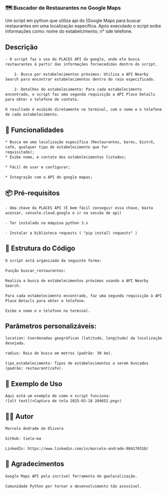 ### 🗺️ Buscador de Restaurantes no Google Maps

Um script em python que utiliza api do |Google Maps para buscar restaurantes em uma localização específica. Após executado o script exibe informações como: nome do estabelcimento; n° sde telefone.

## Descrição

    - O script faz o uso do PLACES API do google, onde ele busca restaurantes à partir das informações fornecedidas dentro do script.

        1- Busca por estabelecimentos próximos: Utiliza a API Nearby Search para encontrar estabelecimentos dentro do raio especificado.

        2- Detalhes do estabelecimento: Para cada estabelecimento encontrado, o script faz uma segunda requisição a API Place Details para obter o telefone de contato.

    O resultado é exibido diretamente no terminal, com o nome e o telefone de cada estabelecimento.

## 🚀 Funcionalidades

    * Busca em uma localização específica (Restaurantes, bares, bistrô, café, qualquer tipo de estabelecimento que for 
    requisitado);
    * Exibe nome, e contato dos estabelecimentos listados;

    * Fácil de usar e configurar;

    * Integração com a API do google mapas;

## 📦 Pré-requisitos

    - Uma chave da PLACES API (É bem fácil conseguir essa chave, basta acessar, console.cloud.google e ir na sessão de api)
    
    - Ter instalado na máquina python 3.x

    - Instalar a biblioteca requests ( "pip install requests" )

## 🧩 Estrutura do Código

    O script está organizado da seguinte forma:

    Função buscar_restaurantes:

    Realiza a busca de estabelecimentos próximos usando a API Nearby Search.

    Para cada estabelecimento encontrado, faz uma segunda requisição à API Place Details para obter o telefone.

    Exibe o nome e o telefone no terminal.

## Parâmetros personalizáveis:

    location: Coordenadas geográficas (latitude, longitude) da localização desejada.

    radius: Raio de busca em metros (padrão: 30 km).

    tipo_estabelecimento: Tipos de estabelecimentos a serem buscados (padrão: restaurant|cafe).

## 📄 Exemplo de Uso

    Aqui está um exemplo de como o script funciona:
    ![alt text](<Captura de tela 2025-03-18 204652.png>)
    

## 👨‍💻 Autor

    Marcelo Andrade de Olivera

    GitHub: tielo-ma

    LinkedIn: https://www.linkedin.com/in/marcelo-andrade-984170310/

## 🙌 Agradecimentos

    Google Maps API pela incrível ferramenta de geolocalização.

    Comunidade Python por tornar o desenvolvimento tão acessível.


